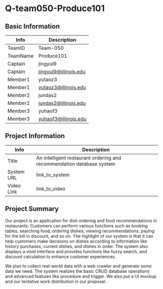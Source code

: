 # Q-team050-Produce101

## Basic Information

|   Info      |        Description     |
| ----------- | ---------------------- |
| TeamID      |        Team-050        |
| TeamName    |       Produce101       |
| Captain     |        jingyul9        |
| Captain     |  jingyul9@illinois.edu |
| Member1     |        yutaoz3         |
| Member1     |  yutaoz3@illinois.edu  |
| Member2     |        jundas2         |
| Member2     |  jundas2@illinois.edu  |
| Member3     |        yuhaof3         |
| Member3     |  yuhaof3@illinois.edu  |

## Project Information

|   Info      |        Description                                                    |
| ----------- | --------------------------------------------------------------------  |
|  Title      | An intelligent restaurant ordering and recommendation database system |
| System URL  |                 link_to_system                                        |
| Video Link  |                 link_to_video                                         |

## Project Summary

Our project is an application for dish ordering and food recommendations in restaurants. Customers can perform various functions such as booking tables, searching food, ordering dishes, viewing recommendations, paying for the bill in discount, and so on. The highlight of our system is that it can help customers make decisions on dishes according to information like history purchases, current dishes, and dishes in order. The system also displays a vivid interface and provides functions like fuzzy search, and discount calculation to enhance customer experiences.

We plan to collect real-world data with a web crawler and generate some data we need. The system realizes the basic CRUD database operations and advanced features like procedure and trigger. We also put a UI mockup and our tentative work distribution in our proposal.

